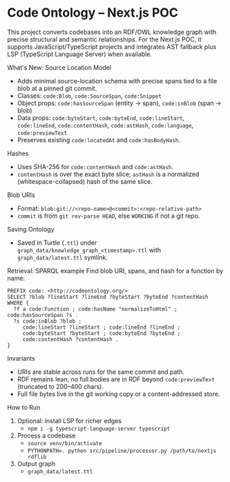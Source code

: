 Code Ontology – Next.js POC
=================================

This project converts codebases into an RDF/OWL knowledge graph with precise structural and semantic relationships. For the Next.js POC, it supports JavaScript/TypeScript projects and integrates AST fallback plus LSP (TypeScript Language Server) when available.

What's New: Source Location Model
- Adds minimal source-location schema with precise spans tied to a file blob at a pinned git commit.
- Classes: `code:Blob`, `code:SourceSpan`, `code:Snippet`
- Object props: `code:hasSourceSpan` (entity → span), `code:inBlob` (span → blob)
- Data props: `code:byteStart`, `code:byteEnd`, `code:lineStart`, `code:lineEnd`, `code:contentHash`, `code:astHash`, `code:language`, `code:previewText`
- Preserves existing `code:locatedAt` and `code:hasBodyHash`.

Hashes
- Uses SHA-256 for `code:contentHash` and `code:astHash`.
- `contentHash` is over the exact byte slice; `astHash` is a normalized (whitespace-collapsed) hash of the same slice.

Blob URIs
- Format: `blob:git://<repo-name>@<commit>:<repo-relative-path>`
- `commit` is from `git rev-parse HEAD`, else `WORKING` if not a git repo.

Saving Ontology
- Saved in Turtle (`.ttl`) under `graph_data/knowledge_graph_<timestamp>.ttl` with `graph_data/latest.ttl` symlink.

Retrieval: SPARQL example
Find blob URI, spans, and hash for a function by name:

```
PREFIX code: <http://codeontology.org/>
SELECT ?blob ?lineStart ?lineEnd ?byteStart ?byteEnd ?contentHash WHERE {
  ?f a code:Function ; code:hasName "normalizeToHtml" ; code:hasSourceSpan ?s .
  ?s code:inBlob ?blob ;
     code:lineStart ?lineStart ; code:lineEnd ?lineEnd ;
     code:byteStart ?byteStart ; code:byteEnd ?byteEnd ;
     code:contentHash ?contentHash .
}
```

Invariants
- URIs are stable across runs for the same commit and path.
- RDF remains lean; no full bodies are in RDF beyond `code:previewText` (truncated to 200–400 chars).
- Full file bytes live in the git working copy or a content-addressed store.

How to Run
1. Optional: install LSP for richer edges
   - `npm i -g typescript-language-server typescript`
2. Process a codebase
   - `source venv/bin/activate`
   - `PYTHONPATH=. python src/pipeline/processor.py /path/to/nextjs rdflib`
3. Output graph
   - `graph_data/latest.ttl`

